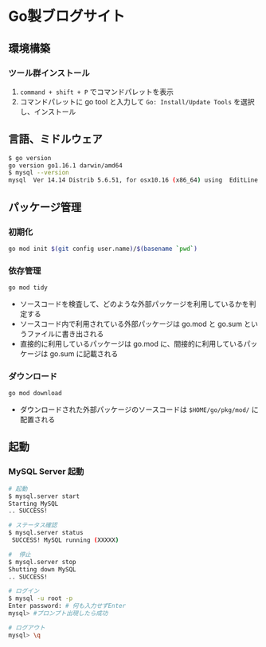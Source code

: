 # Go製ブログサイト

## 環境構築

### ツール群インストール

1.  `command + shift + P` でコマンドパレットを表示
2. コマンドパレットに go tool と入力して `Go: Install/Update Tools` を選択し、インストール

## 言語、ミドルウェア

```sh
$ go version
go version go1.16.1 darwin/amd64
$ mysql --version
mysql  Ver 14.14 Distrib 5.6.51, for osx10.16 (x86_64) using  EditLine wrapper
```

## パッケージ管理


### 初期化

```sh
go mod init $(git config user.name)/$(basename `pwd`)
```

### 依存管理

```sh
go mod tidy
```

- ソースコードを検査して、どのような外部パッケージを利用しているかを判定する
- ソースコード内で利用されている外部パッケージは go.mod と go.sum というファイルに書き出される
- 直接的に利用しているパッケージは go.mod に、間接的に利用しているパッケージは go.sum に記載される

### ダウンロード

```sh
go mod download
```

- ダウンロードされた外部パッケージのソースコードは `$HOME/go/pkg/mod/` に配置される

## 起動

### MySQL Server 起動

```sh
# 起動
$ mysql.server start
Starting MySQL
.. SUCCESS!

# ステータス確認
$ mysql.server status
 SUCCESS! MySQL running (XXXXX)

#  停止
$ mysql.server stop
Shutting down MySQL
.. SUCCESS!

# ログイン
$ mysql -u root -p
Enter password: # 何も入力せずEnter
mysql> #プロンプト出現したら成功

# ログアウト
mysql> \q
```
